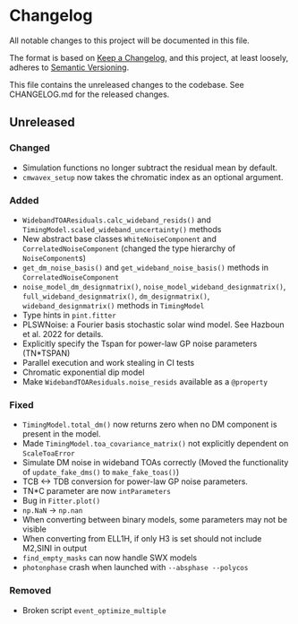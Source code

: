 # Changelog
All notable changes to this project will be documented in this file.

The format is based on [Keep a Changelog](https://keepachangelog.com/en/1.0.0/),
and this project, at least loosely, adheres to [Semantic Versioning](https://semver.org/spec/v2.0.0.html).

This file contains the unreleased changes to the codebase. See CHANGELOG.md for
the released changes.

## Unreleased
### Changed
- Simulation functions no longer subtract the residual mean by default.
- `cmwavex_setup` now takes the chromatic index as an optional argument.
### Added
- `WidebandTOAResiduals.calc_wideband_resids()` and `TimingModel.scaled_wideband_uncertainty()` methods
- New abstract base classes `WhiteNoiseComponent` and `CorrelatedNoiseComponent` (changed the type hierarchy of `NoiseComponent`s)
- `get_dm_noise_basis()` and `get_wideband_noise_basis()` methods in `CorrelatedNoiseComponent`
- `noise_model_dm_designmatrix()`, `noise_model_wideband_designmatrix()`, `full_wideband_designmatrix()`, `dm_designmatrix()`, `wideband_designmatrix()` methods in `TimingModel`
- Type hints in `pint.fitter`
- PLSWNoise: a Fourier basis stochastic solar wind model. See Hazboun et al. 2022 for details.
- Explicitly specify the Tspan for power-law GP noise parameters (TN*TSPAN)
- Parallel execution and work stealing in CI tests
- Chromatic exponential dip model
- Make `WidebandTOAResiduals.noise_resids` available as a `@property`
### Fixed
- `TimingModel.total_dm()` now returns zero when no DM component is present in the model.
- Made `TimingModel.toa_covariance_matrix()` not explicitly dependent on `ScaleToaError`
- Simulate DM noise in wideband TOAs correctly (Moved the functionality of `update_fake_dms()` to `make_fake_toas()`)
- TCB <-> TDB conversion for power-law GP noise parameters.
- TN*C parameter are now `intParameters`
- Bug in `Fitter.plot()`
- `np.NaN` -> `np.nan`
- When converting between binary models, some parameters may not be visible
- When converting from ELL1H, if only H3 is set should not include M2,SINI in output
- `find_empty_masks` can now handle SWX models
- `photonphase` crash when launched with `--absphase --polycos`
### Removed
- Broken script `event_optimize_multiple`
